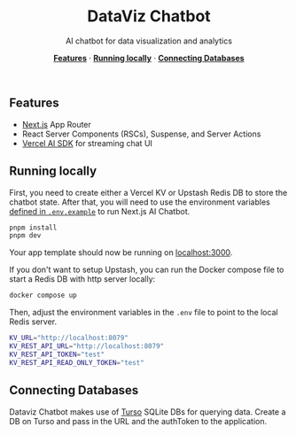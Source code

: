 <h1 align="center">DataViz Chatbot</h1>

<p align="center">
  AI chatbot for data visualization and analytics
</p>

<p align="center">
  <a href="#features"><strong>Features</strong></a> ·
  <a href="#running-locally"><strong>Running locally</strong></a> ·
  <a href="#connecting-databases"><strong>Connecting Databases</strong></a>
</p>
<br/>

## Features

- [Next.js](https://nextjs.org) App Router
- React Server Components (RSCs), Suspense, and Server Actions
- [Vercel AI SDK](https://sdk.vercel.ai/docs) for streaming chat UI

## Running locally

First, you need to create either a Vercel KV or Upstash Redis DB to store the chatbot state.
After that, you will need to use the environment variables [defined in `.env.example`](.env.example) to run Next.js AI Chatbot. 

```bash
pnpm install
pnpm dev
```

Your app template should now be running on [localhost:3000](http://localhost:3000/).

If you don't want to setup Upstash, you can run the Docker compose file to start a Redis DB with http server locally:

```bash
docker compose up
```

Then, adjust the environment variables in the `.env` file to point to the local Redis server.
```bash
KV_URL="http://localhost:8079"
KV_REST_API_URL="http://localhost:8079"
KV_REST_API_TOKEN="test"
KV_REST_API_READ_ONLY_TOKEN="test"
```

## Connecting Databases

Dataviz Chatbot makes use of [Turso](https://turso.tech) SQLite DBs for querying data. Create a DB on Turso and pass in the URL and the authToken to the application.
